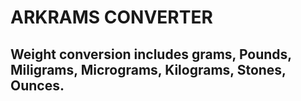 
# ARKRAMS CONVERTER

## Weight conversion includes grams, Pounds, Miligrams, Micrograms, Kilograms, Stones, Ounces.
